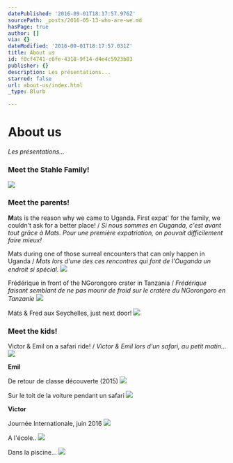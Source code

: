 ```yaml
---
datePublished: '2016-09-01T18:17:57.976Z'
sourcePath: _posts/2016-05-13-who-are-we.md
hasPage: true
author: []
via: {}
dateModified: '2016-09-01T18:17:57.031Z'
title: About us
id: f0cf4741-c6fe-4318-9f14-d4e4c5923b83
publisher: {}
description: Les présentations...
starred: false
url: about-us/index.html
_type: Blurb

---
```

# About us

_Les présentations..._

### **Meet the Stahle Family**!
![](https://the-grid-user-content.s3-us-west-2.amazonaws.com/1c3a9707-4f40-4b88-86bc-891506da7db8.jpg)

### **Meet the parents**!

**M**ats is the reason why we came to Uganda. First expat' for the family, we couldn't ask for a better place! / _Si nous sommes en Ouganda, c'est avant tout grâce à Mats. Pour une première expatriation, on pouvait difficilement faire mieux!_

Mats during one of those surreal encounters that can only happen in Uganda / _Mats lors d'une des ces rencontres qui font de l'Ouganda un endroit si spécial._
![](https://the-grid-user-content.s3-us-west-2.amazonaws.com/32f0c5ca-e707-4c42-aa0e-a6fca4751fb2.jpg)

Frédérique in front of the NGorongoro crater in Tanzania / _Frédérique faisant semblant de ne pas mourir de froid sur le cratère du NGorongoro en Tanzanie_
![](https://the-grid-user-content.s3-us-west-2.amazonaws.com/ae7d4a22-e096-4648-8798-88250f5711f3.jpg)

Mats & Fred aux Seychelles, just next door!
![](https://the-grid-user-content.s3-us-west-2.amazonaws.com/f9bbda36-d889-4e95-ae7f-c215ca361aa2.jpg)

### **Meet the kids**!

Victor & Emil on a safari ride! / _Victor & Emil lors d'un safari, au petit matin..._
![](https://the-grid-user-content.s3-us-west-2.amazonaws.com/3518d925-1cbf-47a4-a40b-fb36738544e4.jpg)

**Emil**

De retour de classe découverte (2015)
![](https://the-grid-user-content.s3-us-west-2.amazonaws.com/0d2601cb-0566-40ca-8833-236feaffbdad.jpg)

Sur le toit de la voiture pendant un safari
![](https://the-grid-user-content.s3-us-west-2.amazonaws.com/05f57956-4401-4c17-95e8-c1a88af22b3e.jpg)

**Victor**

Journée Internationale, juin 2016
![](https://the-grid-user-content.s3-us-west-2.amazonaws.com/74479e37-7538-4d01-ba36-f3c8b4ce72d4.jpg)

A l'école..
![](https://the-grid-user-content.s3-us-west-2.amazonaws.com/226d381b-e624-4c56-b270-1c3df68d362c.jpg)

Dans la piscine...
![](https://the-grid-user-content.s3-us-west-2.amazonaws.com/b3fbcaed-43a0-4461-bcd3-d311df7e56be.jpg)